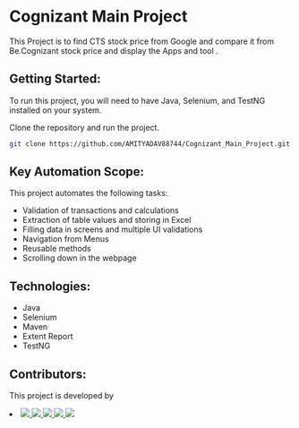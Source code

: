 # Cognizant Main Project
This Project is to find CTS stock price from Google and compare it from Be.Cognizant stock price and display the Apps and tool .

## Getting Started:

To run this project, you will need to have Java, Selenium, and TestNG installed on your system.

Clone the repository and run the project.
```bash
git clone https://github.com/AMITYADAV88744/Cognizant_Main_Project.git
```

## Key Automation Scope:
This project automates the following tasks:
- Validation of transactions and calculations
- Extraction of table values and storing in Excel
- Filling data in screens and multiple UI validations
- Navigation from Menus
- Reusable methods
- Scrolling down in the webpage

## Technologies:

- Java
- Selenium
- Maven
- Extent Report
- TestNG

## Contributors:

This project is developed by

<a href = "https://github.com/Utkarsh-Technical/Cognizant_Hackathon/graphs/contributors">  

  <li>
  <img src="https://contrib.rocks/image?repo=AMITYADAV88744/as_fashion" />

  <img src="https://contrib.rocks/image?repo=poornima-y/Hackathon_Loan-calculator" />
  <img src="https://contrib.rocks/image?repo=Utkarsh-Technical/Cognizant_Hackathon" />
 <img src="https://contrib.rocks/image?repo=parulparashar100/Identity-Management-System" />

  <img src="https://contrib.rocks/image?repo=krp1998/-precision-agriculture-using-machine-learning" />

  </li>
</a>
